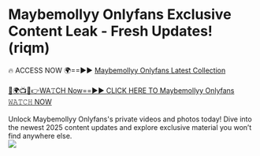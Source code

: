 # Maybemollyy Onlyfans Exclusive Content Leak - Fresh Updates! (riqm)

🔥 ACCESS NOW 🌍==►► <a href="https://tinyurl.com/kvy9nzfs" rel="nofollow">Maybemollyy Onlyfans Latest Collection</a>
<br><br>
[🔴🌍📺📱👉WA𝚃CH Now==►► CLICK HERE TO Maybemollyy Onlyfans 𝚆𝙰𝚃𝙲𝙷 NOW](https://tinyurl.com/kvy9nzfs)
<br><br>
Unlock Maybemollyy Onlyfans's private videos and photos today! Dive into the newest 2025 content updates and explore exclusive material you won’t find anywhere else.
<br>
<a href="https://tinyurl.com/kvy9nzfs" rel="nofollow" data-target="animated-image.originalLink"><img src="https://camo.githubusercontent.com/8a4f000d20f83aca3bf7ec5f350d767afa0574a8a352519fd8cfa583a6f93a33/68747470733a2f2f692e696d6775722e636f6d2f644a486b345a712e676966" data-canonical-src="https://i.imgur.com/dJHk4Zq.gif" style="max-width: 100%; display: inline-block;" data-target="animated-image.originalImage"></a>
<br>
